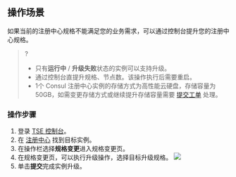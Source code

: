 ## 操作场景

如果当前的注册中心规格不能满足您的业务需求，可以通过控制台提升您的注册中心规格。

> ?
> - 只有**运行中** / **升级失败**状态的实例可以支持升级。
> - 通过控制台直提升规格、节点数。该操作执行后需要重启。
> - 1个 Consul 注册中心实例的存储方式为高性能云硬盘，存储容量为50GB，如需变更存储方式或继续提升存储容量需要 [提交工单](https://console.cloud.tencent.com/workorder/category) 处理。

### 操作步骤

1. 登录 [TSE 控制台](https://console.cloud.tencent.com/tse)。
2. 在 [注册中心](https://console.cloud.tencent.com/tse) 找到目标实例。
3. 在操作栏选择**规格变更**进入规格变更页。
4. 在规格变更页，可以执行升级操作，选择目标升级规格。
![](https://main.qcloudimg.com/raw/7deaefb8cd7351eb66af498da0812bd9.png)
5. 单击**提交**完成实例升级。

